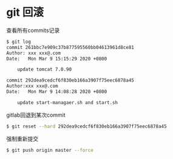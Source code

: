 # git 回滚

 查看所有commits记录

```bash
$ git log
commit 261bbc7e909c37b877595560bb04613961d8ce81
Author: xxx xxx@.com
Date:   Mon Mar 9 15:15:29 2020 +0800

    update tomcat 7.0.90

commit 292dea9cedcf6f830eb166a3907f75eec6878a45
Author:xxx xxx@.com
Date:   Mon Mar 9 14:08:28 2020 +0800

    update start-managaer.sh and start.sh

```

gitlab回退到某次commit

```bash
$ git reset --hard 292dea9cedcf6f830eb166a3907f75eec6878a45
```
强制重新提交

```bash
$ git push origin master --force 
```
